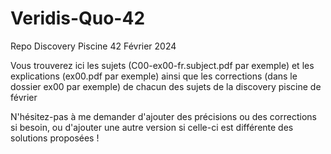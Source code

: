 # Veridis-Quo-42
 Repo Discovery Piscine 42 Février 2024

Vous trouverez ici les sujets (C00-ex00-fr.subject.pdf par exemple) et les explications (ex00.pdf par exemple) ainsi que les corrections (dans le dossier ex00 par exemple) de chacun des sujets de la discovery piscine de février

N'hésitez-pas à me demander d'ajouter des précisions ou des corrections si besoin, ou d'ajouter une autre version si celle-ci est différente des solutions proposées !
